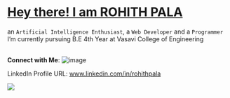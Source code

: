 <h1><u>Hey there! I am ROHITH PALA</u></h1>
an <code>Artificial Intelligence Enthusiast</code>, a <code>Web Developer</code> and a <code>Programmer</code> <br>
I’m currently pursuing B.E 4th Year at Vasavi College of Engineering <br> <br>

**Connect with Me**:
![image](https://user-images.githubusercontent.com/63358944/194569288-a628ffba-8a86-4ec5-a095-20ce8cf03346.png)

LinkedIn Profile URL: www.linkedin.com/in/rohithpala <br>

![](https://komarev.com/ghpvc/?username=rohithpala&label=Profile%20views&color=0e75b6&style=flat)
